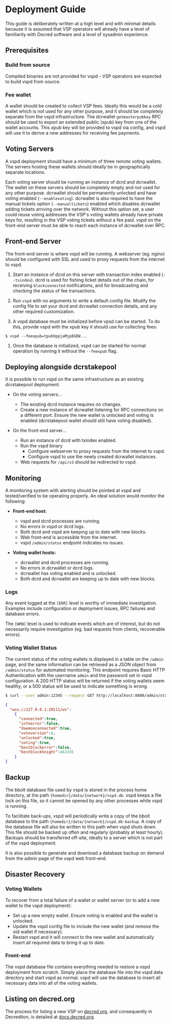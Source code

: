 # Deployment Guide

This guide is deliberately written at a high level and with minimal details
because it is assumed that VSP operators will already have a level of
familiarity with Decred software and a level of sysadmin experience.

## Prerequisites

### Build from source

Compiled binaries are not provided for vspd - VSP operators are expected to
build vspd from source.

### Fee wallet

A wallet should be created to collect VSP fees. Ideally this would be a cold
wallet which is not used for any other purpose, and it should be completely
separate from the vspd infrastructure. The dcrwallet `getmasterpubkey` RPC
should be used to export an extended public (xpub) key from one of the wallet
accounts. This xpub key will be provided to vspd via config, and vspd will use
it to derive a new addresses for receiving fee payments.

## Voting Servers

A vspd deployment should have a minimum of three remote voting wallets. The
servers hosting these wallets should ideally be in geographically separate
locations.

Each voting server should be running an instance of dcrd and dcrwallet. The
wallet on these servers should be completely empty and not used for any other
purpose. dcrwallet should be permanently unlocked and have voting enabled
(`--enablevoting`). dcrwallet is also required to have the manual tickets
option (`--manualtickets`) enabled which disables dcrwallet adding tickets
arriving over the network.  Without this option set, a user could reuse
voting addresses the VSP's voting wallets already have private keys for,
resulting in the VSP voting tickets without a fee paid. vspd on the
front-end server must be able to reach each instance of dcrwallet over RPC.

## Front-end Server

The front-end server is where vspd will be running. A webserver (eg. nginx)
should be configured with SSL and used to proxy requests from the internet to
vspd.

1. Start an instance of dcrd on this server with transaction index enabled
   (`--txindex`). dcrd is used for fishing ticket details out of the chain, for
   receiving `blockconnected` notifications, and for broadcasting and checking
   the status of fee transactions.

1. Run `vspd` with no arguments to write a default config file. Modify the
   config file to set your dcrd and dcrwallet connection details, and any other
   required customization.

1. A vspd database must be initialized before vpsd can be started. To do this,
   provide vspd with the xpub key it should use for collecting fees:

  ```no-highlight
  $ vspd --feexpub=tpubVppjaMjp8GEW...
  ```

1. Once the database is initialized, vspd can be started for normal operation by
   running it without the `--feexpub` flag.

## Deploying alongside dcrstakepool

It is possible to run vspd on the same infrastructure as an existing
dcrstakepool deployment.

- On the voting servers...
  - The existing dcrd instance requires no changes.
  - Create a new instance of dcrwallet listening for RPC connections on a
    different port. Ensure the new wallet is unlocked and voting is enabled
    (dcrstakepool wallet should still have voting disabled).

- On the front-end server...
  - Run an instance of dcrd with txindex enabled.
  - Run the vspd binary
    - Configure webserver to proxy requests from the internet to vspd.
    - Configure vspd to use the newly created dcrwallet instances.
  - Web requests for `/api/v3` should be redirected to vspd.

## Monitoring

A monitoring system with alerting should be pointed at vspd and tested/verified
to be operating properly. An ideal solution would monitor the following:

- **Front-end host:**

  - vspd and dcrd processes are running.
  - No errors in vspd or dcrd logs.
  - Both dcrd and vspd are keeping up to date with new blocks.
  - Web front-end is accessible from the internet.
  - vspd `/admin/status` endpoint indicates no issues.

- **Voting wallet hosts:**

  - dcrwallet and dcrd processes are running.
  - No errors in dcrwallet or dcrd logs.
  - dcrwallet has voting enabled and is unlocked.
  - Both dcrd and dcrwallet are keeping up to date with new blocks.

### Logs

Any event logged at the `[ERR]` level is worthy of immediate investigation.
Examples include configuration or deployment issues, RPC failures and database
errors.

The `[WRN]` level is used to indicate events which are of interest, but do not
necessarily require investigation (eg. bad requests from clients, recoverable
errors).

### Voting Wallet Status

The current status of the voting wallets is displayed in a table on the `/admin`
page, and the same information can be retrieved as a JSON object from
`/admin/status` for automated monitoring. This endpoint requires Basic HTTP
Authentication with the username `admin` and the password set in vspd
configuration. A 200 HTTP status will be returned if the voting wallets seem
healthy, or a 500 status will be used to indicate something is wrong.

```bash
$ curl --user admin:12345 --request GET http://localhost:8800/admin/status
```

```json
{
  "wss://127.0.0.1:20111/ws":
    {
      "connected":true,
      "infoerror":false,
      "daemonconnected":true,
      "voteversion":8,
      "unlocked":true,
      "voting":true,
      "bestblockerror":false,
      "bestblockheight":462345
    }
}
```

## Backup

The bbolt database file used by vspd is stored in the process home directory, at
the path `{homedir}/data/{network}/vspd.db`. vspd keeps a file lock on this
file, so it cannot be opened by any other processes while vspd is running.

To facilitate back-ups, vspd will periodically write a copy of the bbolt
database to the path `{homedir}/data/{network}/vspd.db-backup`. A copy of the
database file will also be written to this path when vspd shuts down. This file
should be backed up often and regularly (probably at least hourly). Backups
should be transferred off-site, ideally to a server which is not part of the
vspd deployment.

It is also possible to generate and download a database backup on demand from
the admin page of the vspd web front-end.

## Disaster Recovery

### Voting Wallets

To recover from a total failure of a wallet or wallet server (or to add a new
wallet to the vspd deployment):

- Set up a new empty wallet. Ensure voting is enabled and the wallet is
  unlocked.
- Update the vspd config file to include the new wallet (and remove the old
  wallet if necessary).
- Restart vspd and it will connect to the new wallet and automatically insert
  all required data to bring it up to date.

### Front-end

The vspd database file contains everything needed to restore a vspd deployment
from scratch. Simply place the database file into the vspd data directory and
start vspd as normal. vspd will use the database to insert all necessary data
into all of the voting wallets.

## Listing on decred.org

The process for listing a new VSP on [decred.org](https://decred.org/vsp/), and
consequently in Decrediton, is detailed at
[docs.decred.org](https://docs.decred.org/advanced/operating-a-vsp/).
